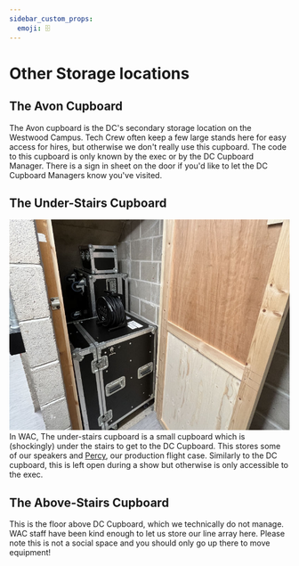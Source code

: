 ```yaml
---
sidebar_custom_props:
  emoji: 🗄️
---
```


# Other Storage locations

## The Avon Cupboard

The Avon cupboard is the DC's secondary storage location on the Westwood Campus.
Tech Crew often keep a few large
stands here for easy access for hires, but otherwise we don't really use this cupboard.
The code to this cupboard is only known by the exec or by the DC Cupboard Manager.
There is a sign in sheet on the door if you'd like to let the DC Cupboard Managers know you've visited.

## The Under-Stairs Cupboard

![Under stairs cupboard](./understairs-cupboard-joshheng.jpg)
In WAC, The under-stairs cupboard is a small cupboard which is (shockingly) under the stairs to get to the DC Cupboard.
This stores some of our speakers and [Percy](./flight-cases), our production flight case.
Similarly to the DC cupboard, this is left open during a show but otherwise is only accessible to the exec.

## The Above-Stairs Cupboard

This is the floor above DC Cupboard, which we technically do not manage.
WAC staff have been kind enough to let us store our line array here.
Please note this is not a social space and you should only go up there to move equipment!